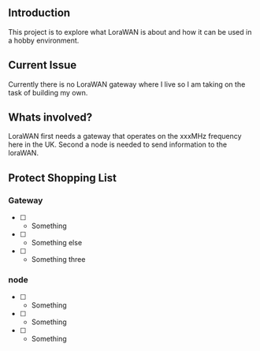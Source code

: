 ## Introduction

This project is to explore what LoraWAN is about and how it can be used in a
hobby environment.

## Current Issue

Currently there is no LoraWAN gateway where I live so I am taking on the task of building my own.

## Whats involved?

LoraWAN first needs a gateway that operates on the xxxMHz frequency here in the UK. Second a node is needed to send information to the loraWAN.

## Protect Shopping List

### Gateway
  * [ ] - Something
  * [ ] - Something else
  * [ ] - Something three

### node
  * [ ] - Something
  * [ ] - Something
  * [ ] - Something

